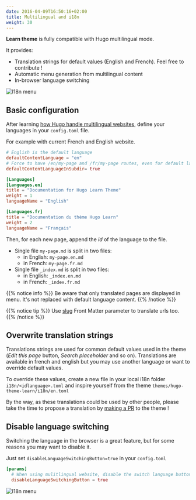 ```yaml
---
date: 2016-04-09T16:50:16+02:00
title: Multilingual and i18n
weight: 30
---
```


**Learn theme** is fully compatible with Hugo multilingual mode.

It provides:

- Translation strings for default values (English and French). Feel free to contribute !
- Automatic menu generation from multilingual content
- In-browser language switching

![I18n menu](/en/cont/i18nimages/i18n-menu.gif)

## Basic configuration

After learning [how Hugo handle multilingual websites](https://gohugo.io/content-management/multilingual), define your languages in your `config.toml` file.

For example with current French and English website.

```toml
# English is the default language
defaultContentLanguage = "en"
# Force to have /en/my-page and /fr/my-page routes, even for default language.
defaultContentLanguageInSubdir= true

[Languages]
[Languages.en]
title = "Documentation for Hugo Learn Theme"
weight = 1
languageName = "English"

[Languages.fr]
title = "Documentation du thème Hugo Learn"
weight = 2
languageName = "Français"
```

Then, for each new page, append the *id* of the language to the file.

- Single file `my-page.md` is split in two files:
    - in English: `my-page.en.md`
    - in French: `my-page.fr.md`
- Single file `_index.md` is split in two files:
    - in English: `_index.en.md`
    - in French: `_index.fr.md`

{{% notice info %}}
Be aware that only translated pages are displayed in menu. It's not replaced with default language content.
{{% /notice %}}

{{% notice tip %}}
Use [slug](https://gohugo.io/content-management/multilingual/#translate-your-content) Front Matter parameter to translate urls too.
{{% /notice %}}

## Overwrite translation strings

Translations strings are used for common default values used in the theme (*Edit this page* button, *Search placeholder* and so on). Translations are available in french and english but you may use another language or want to override default values.

To override these values, create a new file in your local i18n folder `i18n/<idlanguage>.toml` and inspire yourself from the theme `themes/hugo-theme-learn/i18n/en.toml` 

By the way, as these translations could be used by other people, please take the time to propose a translation by [making a PR](https://github.com/matcornic/hugo-theme-learn/pulls) to the theme ! 

## Disable language switching

Switching the language in the browser is a great feature, but for some reasons you may want to disable it. 

Just set `disableLanguageSwitchingButton=true` in your `config.toml`

```toml
[params]
  # When using mulitlingual website, disable the switch language button.
  disableLanguageSwitchingButton = true
```

![I18n menu](/en/cont/i18nimages/i18n-menu.gif)